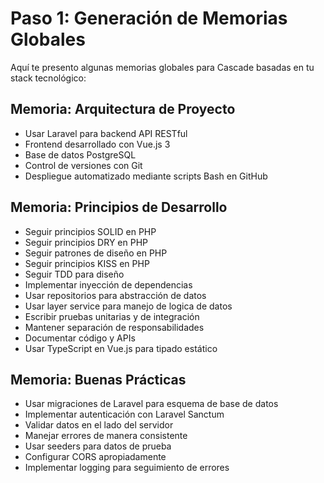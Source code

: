 # Paso 1: Generación de Memorias Globales

 Aquí te presento algunas memorias globales para Cascade basadas en tu stack tecnológico:

## Memoria: Arquitectura de Proyecto

- Usar Laravel para backend API RESTful
- Frontend desarrollado con Vue.js 3
- Base de datos PostgreSQL
- Control de versiones con Git
- Despliegue automatizado mediante scripts Bash en GitHub

## Memoria: Principios de Desarrollo

- Seguir principios SOLID en PHP
- Seguir principios DRY en PHP
- Seguir patrones de diseño en PHP
- Seguir principios KISS en PHP
- Seguir TDD para diseño
- Implementar inyección de dependencias
- Usar repositorios para abstracción de datos
- Usar layer service para manejo de logica de datos
- Escribir pruebas unitarias y de integración
- Mantener separación de responsabilidades
- Documentar código y APIs
- Usar TypeScript en Vue.js para tipado estático

## Memoria: Buenas Prácticas

- Usar migraciones de Laravel para esquema de base de datos
- Implementar autenticación con Laravel Sanctum
- Validar datos en el lado del servidor
- Manejar errores de manera consistente
- Usar seeders para datos de prueba
- Configurar CORS apropiadamente
- Implementar logging para seguimiento de errores
